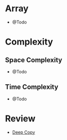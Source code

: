 # Array
- @Todo
  
# Complexity

## Space Complexity
- @Todo

## Time Complexity
- @Todo

# Review

- [Deep Copy](https://leetcode.com/problems/copy-list-with-random-pointer/submissions/1633753954)
